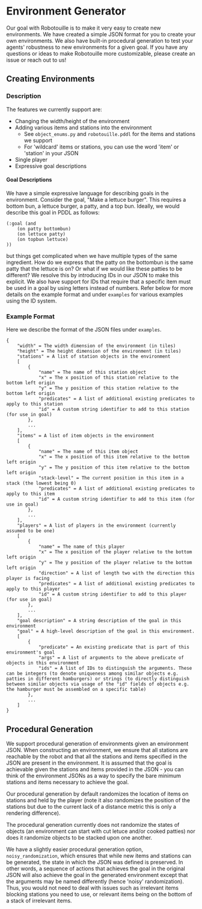 # Environment Generator

Our goal with Robotouille is to make it very easy to create new environments. We have created a simple JSON format for you to create your own environments. We also have built-in procedural generation to test your agents' robustness to new environments for a given goal. If you have any questions or ideas to make Robotouille more customizable, please create an issue or reach out to us!

## Creating Environments

### Description
The features we currently support are:
- Changing the width/height of the environment
- Adding various items and stations into the environment
    - See `object_enums.py` and `robotouille.pddl` for the items and stations we support
    - For 'wildcard' items or stations, you can use the word 'item' or 'station' in your JSON
- Single player
- Expressive goal descriptions

#### Goal Descriptions
We have a simple expressive language for describing goals in the environment. Consider the goal, "Make a lettuce burger". This requires a bottom bun, a lettuce burger, a patty, and a top bun. Ideally, we would describe this goal in PDDL as follows:
```
(:goal (and
    (on patty bottombun)
    (on lettuce patty)
    (on topbun lettuce)
))
```
but things get complicated when we have multiple types of the same ingredient. How do we express that the patty on the bottombun is the same patty that the lettuce is on? Or what if we would like these patties to be different? We resolve this by introducing IDs in our JSON to make this explicit. We also have support for IDs that require that a specific item must be used in a goal by using letters instead of numbers. Refer below for more details on the example format and under `examples` for various examples using the ID system.

### Example Format

Here we describe the format of the JSON files under `examples`.

```
{
    "width" = The width dimension of the environment (in tiles)
    "height" = The height dimension of the environment (in tiles)
    "stations" = A list of station objects in the environment
    [
        {
            "name" = The name of this station object
            "x" = The x position of this station relative to the bottom left origin
            "y" = The y position of this station relative to the bottom left origin
            "predicates" = A list of additional existing predicates to apply to this station
            "id" = A custom string identifier to add to this station (for use in goal)
        },
        ...
    ],
    "items" = A list of item objects in the environment
    [
        {
            "name" = The name of this item object
            "x" = The x position of this item relative to the bottom left origin
            "y" = The y position of this item relative to the bottom left origin
            "stack-level" = The current position in this item in a stack (the lowest being 0)
            "predicates" = A list of additional existing predicates to apply to this item
            "id" = A custom string identifier to add to this item (for use in goal)
        },
        ...
    ],
    "players" = A list of players in the environment (currently assumed to be one)
    [
        {
            "name" = The name of this player
            "x" = The x position of the player relative to the bottom left origin
            "y" = The y position of the player relative to the bottom left origin
            "direction" = A list of length two with the direction this player is facing
            "predicates" = A list of additional existing predicates to apply to this player
            "id" = A custom string identifier to add to this player (for use in goal)
        },
        ...
    ],
    "goal description" = A string description of the goal in this environment
    "goal" = A high-level description of the goal in this environment.
    [
        {
            "predicate" = An existing predicate that is part of this environment's goal
            "args" = A list of arguments to the above predicate of objects in this environment
            "ids" = A list of IDs to distinguish the arguments. These can be integers (to denote uniqueness among similar objects e.g. patties in different hamburgers) or strings (to directly distinguish between similar objects via usage of the "id" fields of objects e.g. the hamburger must be assembled on a specific table)
        },
        ...
    ]
}
```

## Procedural Generation

We support procedural generation of environments given an environment JSON. When constructing an environment, we ensure that all stations are reachable by the robot and that all the stations and items specified in the JSON are present in the environment. It is assumed that the goal is achievable given the stations and items provided in the JSON - you can think of the environment JSONs as a way to specify the bare minimum stations and items necessary to achieve the goal.

Our procedural generation by default randomizes the location of items on stations and held by the player (note it also randomizes the position of the stations but due to the current lack of a distance metric this is only a rendering difference). 

The procedural generation currently does not randomize the states of objects (an environment can start with cut letuce and/or cooked patties) nor does it randomize objects to be stacked upon one another.

We have a slightly easier procedural generation option, `noisy_randomization`, which ensures that while new items and stations can be generated, the state in which the JSON was defined is preserved. In other words, a sequence of actions that achieves the goal in the original JSON will also achieve the goal in the generated environment except that the arguments may be named differently (hence 'noisy' randomization). Thus, you would not need to deal with issues such as irrelevant items blocking stations you need to use, or relevant items being on the bottom of a stack of irrelevant items.